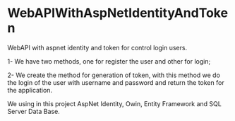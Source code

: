 # WebAPIWithAspNetIdentityAndToken
WebAPI with aspnet identity and token for control login users.

1- We have two methods, one for register the user and other for login;

2- We create the method for generation of token, with this method we do the login of the user with username and password and return the token for the application.

We using in this project AspNet Identity, Owin, Entity Framework and SQL Server Data Base.
